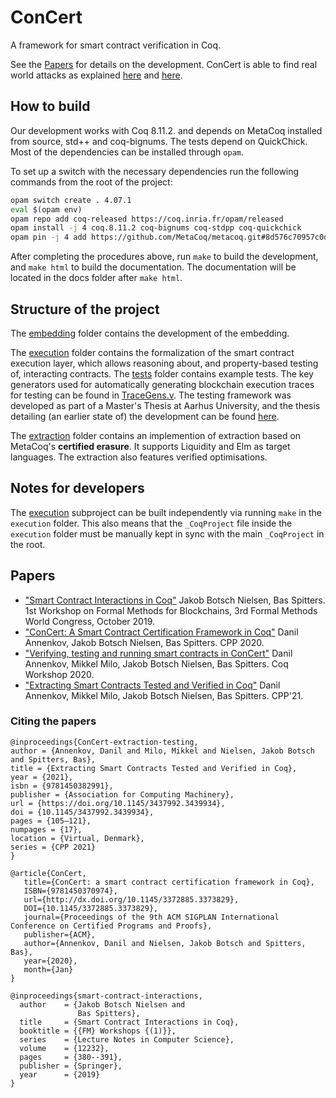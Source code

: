 # ConCert

A framework for smart contract verification in Coq.

See the [Papers](#papers) for details on the development.
ConCert is able to find real world attacks as explained [here](https://medium.com/blockchain-academy-network/finding-real-world-bugs-in-smart-contract-interactions-with-property-based-testing-9eb59b117785) and [here](https://medium.com/blockchain-academy-network/preventing-an-8m-attack-on-ethereums-bzx-defi-platform-with-property-based-testing-12234d9479b7).

## How to build


Our development works with Coq 8.11.2. and depends on MetaCoq installed from source,
std++ and coq-bignums. The tests depend on QuickChick. Most of the dependencies can be installed through `opam`.

To set up a switch with the necessary dependencies run the following commands from the root of the project:

```bash
opam switch create . 4.07.1
eval $(opam env)
opam repo add coq-released https://coq.inria.fr/opam/released
opam install -j 4 coq.8.11.2 coq-bignums coq-stdpp coq-quickchick
opam pin -j 4 add https://github.com/MetaCoq/metacoq.git#8d576c70957c0dce2053f2a7272b231f41c3d43f
```

After completing the procedures above, run `make` to build the development, and
`make html` to build the documentation. The documentation will be located in the
docs folder after `make html`.

## Structure of the project

The [embedding](embedding/) folder contains the development of the embedding.

The [execution](execution/) folder contains the formalization of the smart
contract execution layer, which allows reasoning about, and property-based testing of, interacting contracts. The [tests](execution/tests) folder contains example tests. The key generators used for automatically generating blockchain execution traces for testing can be found in [TraceGens.v](execution/tests/TraceGens.v). The testing framework was developed as part of a Master's Thesis at Aarhus University, and the thesis detailing (an earlier state of) the development can be found [here](https://github.com/mikkelmilo/ConCert-QuickChick-Testing-Thesis).

The [extraction](extraction/) folder contains an implemention of extraction based on MetaCoq's **certified erasure**.
It supports Liquidity and Elm as target languages. The extraction also features verified optimisations.


## Notes for developers

The [execution](execution/) subproject can be built independently via running `make` in the `execution` folder. This also means that the `_CoqProject` file inside the `execution` folder must be manually kept in sync with the main `_CoqProject` in the root.

## Papers
 - ["Smart Contract Interactions in Coq"](https://arxiv.org/abs/1911.04732)
   Jakob Botsch Nielsen, Bas Spitters. 1st Workshop on Formal Methods for Blockchains, 3rd Formal Methods World Congress, October 2019.
- ["ConCert: A Smart Contract Certification Framework in Coq"](https://arxiv.org/abs/1907.10674)
  Danil Annenkov, Jakob Botsch Nielsen, Bas Spitters. CPP 2020.
- ["Verifying, testing and running smart contracts in ConCert"](https://cs.au.dk/fileadmin/site_files/cs/AA_pdf/COBRA_Paper_-_Verifying__testing_and_running_smart_contracts_in_ConCert.pdf)
  Danil Annenkov, Mikkel Milo, Jakob Botsch Nielsen, Bas Spitters. Coq Workshop 2020.
- ["Extracting Smart Contracts Tested and Verified in Coq"](https://arxiv.org/abs/2012.09138) Danil Annenkov, Mikkel Milo, Jakob Botsch Nielsen, Bas Spitters. CPP'21.
  
### Citing the papers
```
@inproceedings{ConCert-extraction-testing,
author = {Annenkov, Danil and Milo, Mikkel and Nielsen, Jakob Botsch and Spitters, Bas},
title = {Extracting Smart Contracts Tested and Verified in Coq},
year = {2021},
isbn = {9781450382991},
publisher = {Association for Computing Machinery},
url = {https://doi.org/10.1145/3437992.3439934},
doi = {10.1145/3437992.3439934},
pages = {105–121},
numpages = {17},
location = {Virtual, Denmark},
series = {CPP 2021}
}

@article{ConCert,
   title={ConCert: a smart contract certification framework in Coq},
   ISBN={9781450370974},
   url={http://dx.doi.org/10.1145/3372885.3373829},
   DOI={10.1145/3372885.3373829},
   journal={Proceedings of the 9th ACM SIGPLAN International Conference on Certified Programs and Proofs},
   publisher={ACM},
   author={Annenkov, Danil and Nielsen, Jakob Botsch and Spitters, Bas},
   year={2020},
   month={Jan}
}

@inproceedings{smart-contract-interactions,
  author    = {Jakob Botsch Nielsen and
               Bas Spitters},
  title     = {Smart Contract Interactions in Coq},
  booktitle = {{FM} Workshops {(1)}},
  series    = {Lecture Notes in Computer Science},
  volume    = {12232},
  pages     = {380--391},
  publisher = {Springer},
  year      = {2019}
}
```



